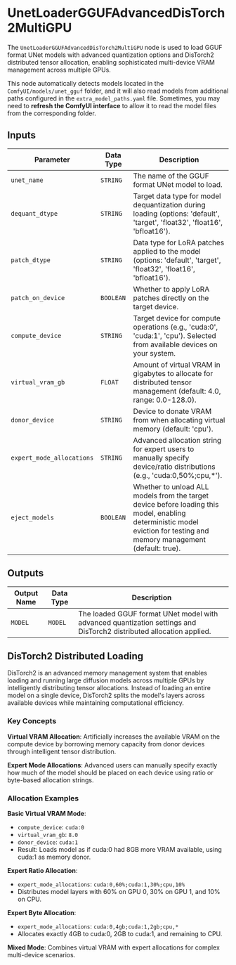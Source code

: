 # UnetLoaderGGUFAdvancedDisTorch2MultiGPU

The `UnetLoaderGGUFAdvancedDisTorch2MultiGPU` node is used to load GGUF format UNet models with advanced quantization options and DisTorch2 distributed tensor allocation, enabling sophisticated multi-device VRAM management across multiple GPUs.

This node automatically detects models located in the `ComfyUI/models/unet_gguf` folder, and it will also read models from additional paths configured in the `extra_model_paths.yaml` file. Sometimes, you may need to **refresh the ComfyUI interface** to allow it to read the model files from the corresponding folder.

## Inputs

| Parameter | Data Type | Description |
| --- | --- | --- |
| `unet_name` | `STRING` | The name of the GGUF format UNet model to load. |
| `dequant_dtype` | `STRING` | Target data type for model dequantization during loading (options: 'default', 'target', 'float32', 'float16', 'bfloat16'). |
| `patch_dtype` | `STRING` | Data type for LoRA patches applied to the model (options: 'default', 'target', 'float32', 'float16', 'bfloat16'). |
| `patch_on_device` | `BOOLEAN` | Whether to apply LoRA patches directly on the target device. |
| `compute_device` | `STRING` | Target device for compute operations (e.g., 'cuda:0', 'cuda:1', 'cpu'). Selected from available devices on your system. |
| `virtual_vram_gb` | `FLOAT` | Amount of virtual VRAM in gigabytes to allocate for distributed tensor management (default: 4.0, range: 0.0-128.0). |
| `donor_device` | `STRING` | Device to donate VRAM from when allocating virtual memory (default: 'cpu'). |
| `expert_mode_allocations` | `STRING` | Advanced allocation string for expert users to manually specify device/ratio distributions (e.g., 'cuda:0,50%;cpu,*'). |
| `eject_models` | `BOOLEAN` | Whether to unload ALL models from the target device before loading this model, enabling deterministic model eviction for testing and memory management (default: true). |

## Outputs

| Output Name | Data Type | Description |
| --- | --- | --- |
| `MODEL` | `MODEL` | The loaded GGUF format UNet model with advanced quantization settings and DisTorch2 distributed allocation applied. |

## DisTorch2 Distributed Loading

DisTorch2 is an advanced memory management system that enables loading and running large diffusion models across multiple GPUs by intelligently distributing tensor allocations. Instead of loading an entire model on a single device, DisTorch2 splits the model's layers across available devices while maintaining computational efficiency.

### Key Concepts

**Virtual VRAM Allocation**: Artificially increases the available VRAM on the compute device by borrowing memory capacity from donor devices through intelligent tensor distribution.

**Expert Mode Allocations**: Advanced users can manually specify exactly how much of the model should be placed on each device using ratio or byte-based allocation strings.

### Allocation Examples

**Basic Virtual VRAM Mode**:
- `compute_device`: `cuda:0`
- `virtual_vram_gb`: `8.0`
- `donor_device`: `cuda:1`
- Result: Loads model as if cuda:0 had 8GB more VRAM available, using cuda:1 as memory donor.

**Expert Ratio Allocation**:
- `expert_mode_allocations`: `cuda:0,60%;cuda:1,30%;cpu,10%`
- Distributes model layers with 60% on GPU 0, 30% on GPU 1, and 10% on CPU.

**Expert Byte Allocation**:
- `expert_mode_allocations`: `cuda:0,4gb;cuda:1,2gb;cpu,*`
- Allocates exactly 4GB to cuda:0, 2GB to cuda:1, and remaining to CPU.

**Mixed Mode**:
Combines virtual VRAM with expert allocations for complex multi-device scenarios.
